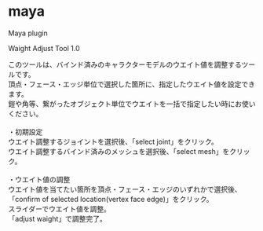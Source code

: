 # maya
Maya plugin

Waight Adjust Tool 1.0

このツールは、バインド済みのキャラクターモデルのウエイト値を調整するツールです。<br>
頂点・フェース・エッジ単位で選択した箇所に、指定したウエイト値を設定できます。<br>
鎧や角等、繋がったオブジェクト単位でウエイトを一括で指定したい時にお使いください。<br>
<br>
・初期設定<br>
ウエイト調整するジョイントを選択後、「select joint」をクリック。<br>
ウエイト調整するバインド済みのメッシュを選択後、「select mesh」をクリック。<br>
<br>
・ウエイト値の調整<br>
ウエイト値を当てたい箇所を頂点・フェース・エッジのいずれかで選択後、「confirm of selected location(vertex face edge)」をクリック。<br>
スライダーでウエイト値を調整。<br>
「adjust waight」で調整完了。<br>
